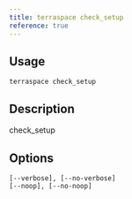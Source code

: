 ```yaml
---
title: terraspace check_setup
reference: true
---
```


## Usage

    terraspace check_setup

## Description

check_setup


## Options

```
[--verbose], [--no-verbose]  
[--noop], [--no-noop]        
```

